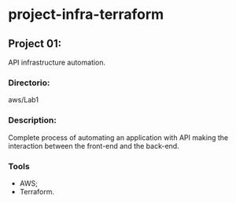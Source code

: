 # project-infra-terraform

## Project 01:
API infrastructure automation.
### Directorio:
aws/Lab1
### Description:
Complete process of automating an application with API making the interaction between the front-end and the back-end.
### Tools
- AWS;
- Terraform.
